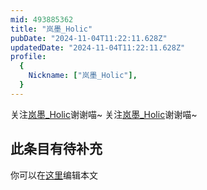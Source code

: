 ```yaml
---
mid: 493885362
title: "岚墨_Holic"
pubDate: "2024-11-04T11:22:11.628Z"
updatedDate: "2024-11-04T11:22:11.628Z"
profile:
  {
    Nickname: ["岚墨_Holic"],
  }
---
```


关注[岚墨_Holic](https://space.bilibili.com/493885362)谢谢喵~ 关注[岚墨_Holic](https://space.bilibili.com/493885362)谢谢喵~

## 此条目有待补充
你可以在[这里](https://github.com/Yuhanawa/VTuber.ICU-Content/edit/master/v/岚墨_Holic/index.md)编辑本文
